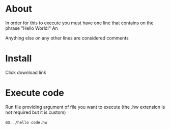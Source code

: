# About

In order for this to execute you must have one line that contains on the phrase "Hello World!" An

Anything else on any other lines are considered comments

# Install

Click download link

# Execute code

Run file providing argument of file you want to execute (the .hw extension is not required but it is custom)

ex. `./hello code.hw`
